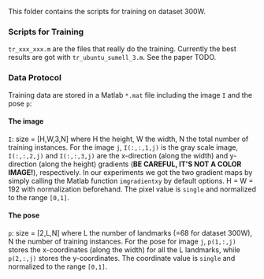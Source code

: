 This folder contains the scripts for training on dataset 300W.

### Scripts for Training
`tr_xxx_xxx.m` are the files that really do the training. Currently the best results are got with `tr_ubuntu_sumell_3.m`. See the paper TODO.

### Data Protocol
Training data are stored in a Matlab `*.mat` file including the image `I` and the pose `p`:
#### The image
`I`: size = [H,W,3,N] where H the height, W the width, N the total number of training instances. For the image `j`, `I(:,:,1,j)` is the gray scale image, `I(:,:,2,j)` and `I(:,:,3,j)` are the x-direction (along the width) and y-direction (along the height) gradients (**BE CAREFUL, IT'S NOT A COLOR IMAGE!**), respectively. In our experiments we got the two gradient maps by simply calling the Matlab function `imgradientxy` by default options. H = W = 192 with normalization beforehand. The pixel value is `single` and normalized to the range `[0,1]`.
#### The pose
`p`: size = [2,L,N] where L the number of landmarks (=68 for dataset 300W), N the number of training instances. For the pose for image `j`, `p(1,:,j)` stores the x-coordinates (along the width) for all the L landmarks, while `p(2,:,j)` stores the y-coordinates. The coordinate value is `single` and normalized to the range `[0,1]`.
